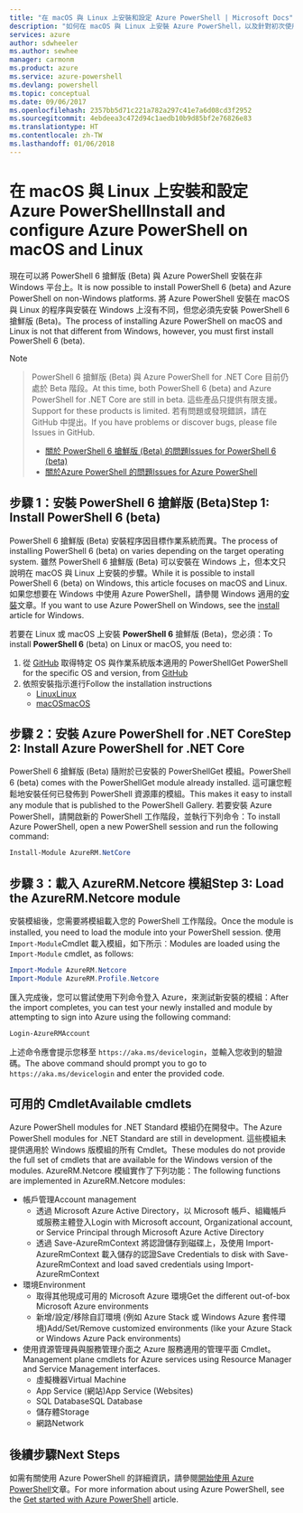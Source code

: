 ```yaml
---
title: "在 macOS 與 Linux 上安裝和設定 Azure PowerShell | Microsoft Docs"
description: "如何在 macOS 與 Linux 上安裝 Azure PowerShell，以及針對初次使用來進行設定。"
services: azure
author: sdwheeler
ms.author: sewhee
manager: carmonm
ms.product: azure
ms.service: azure-powershell
ms.devlang: powershell
ms.topic: conceptual
ms.date: 09/06/2017
ms.openlocfilehash: 2357bb5d71c221a782a297c41e7a6d08cd3f2952
ms.sourcegitcommit: 4ebdeea3c472d94c1aedb10b9d85bf2e76826e83
ms.translationtype: HT
ms.contentlocale: zh-TW
ms.lasthandoff: 01/06/2018
---
```

# <a name="install-and-configure-azure-powershell-on-macos-and-linux"></a><span data-ttu-id="a854e-103">在 macOS 與 Linux 上安裝和設定 Azure PowerShell</span><span class="sxs-lookup"><span data-stu-id="a854e-103">Install and configure Azure PowerShell on macOS and Linux</span></span>

<span data-ttu-id="a854e-104">現在可以將 PowerShell 6 搶鮮版 (Beta) 與 Azure PowerShell 安裝在非 Windows 平台上。</span><span class="sxs-lookup"><span data-stu-id="a854e-104">It is now possible to install PowerShell 6 (beta) and Azure PowerShell on non-Windows platforms.</span></span>
<span data-ttu-id="a854e-105">將 Azure PowerShell 安裝在 macOS 與 Linux 的程序與安裝在 Windows 上沒有不同，但您必須先安裝 PowerShell 6 搶鮮版 (Beta)。</span><span class="sxs-lookup"><span data-stu-id="a854e-105">The process of installing Azure PowerShell on macOS and Linux is not that different from Windows, however, you must first install PowerShell 6 (beta).</span></span>

> [!NOTE]

> <span data-ttu-id="a854e-106">PowerShell 6 搶鮮版 (Beta) 與 Azure PowerShell for .NET Core 目前仍處於 Beta 階段。</span><span class="sxs-lookup"><span data-stu-id="a854e-106">At this time, both PowerShell 6 (beta) and Azure PowerShell for .NET Core are still in beta.</span></span>
> <span data-ttu-id="a854e-107">這些產品只提供有限支援。</span><span class="sxs-lookup"><span data-stu-id="a854e-107">Support for these products is limited.</span></span> <span data-ttu-id="a854e-108">若有問題或發現錯誤，請在 GitHub 中提出。</span><span class="sxs-lookup"><span data-stu-id="a854e-108">If you have problems or discover bugs, please file Issues in GitHub.</span></span>
>
> * [<span data-ttu-id="a854e-109">關於 PowerShell 6 搶鮮版 (Beta) 的問題</span><span class="sxs-lookup"><span data-stu-id="a854e-109">Issues for PowerShell 6 (beta)</span></span>](https://github.com/PowerShell/PowerShell/issues)
> * [<span data-ttu-id="a854e-110">關於Azure PowerShell 的問題</span><span class="sxs-lookup"><span data-stu-id="a854e-110">Issues for Azure PowerShell</span></span>](https://github.com/azure/azure-docs-powershell/issues)

## <a name="step-1-install-powershell-6-beta"></a><span data-ttu-id="a854e-111">步驟 1：安裝 PowerShell 6 搶鮮版 (Beta)</span><span class="sxs-lookup"><span data-stu-id="a854e-111">Step 1: Install PowerShell 6 (beta)</span></span>

<span data-ttu-id="a854e-112">PowerShell 6 搶鮮版 (Beta) 安裝程序因目標作業系統而異。</span><span class="sxs-lookup"><span data-stu-id="a854e-112">The process of installing PowerShell 6 (beta) on varies depending on the target operating system.</span></span>
<span data-ttu-id="a854e-113">雖然 PowerShell 6 搶鮮版 (Beta) 可以安裝在 Windows 上，但本文只說明在 macOS 與 Linux 上安裝的步驟。</span><span class="sxs-lookup"><span data-stu-id="a854e-113">While it is possible to install PowerShell 6 (beta) on Windows, this article focuses on macOS and Linux.</span></span> <span data-ttu-id="a854e-114">如果您想要在 Windows 中使用 Azure PowerShell，請參閱 Windows 適用的[安裝](./install-azurerm-ps.md)文章。</span><span class="sxs-lookup"><span data-stu-id="a854e-114">If you want to use Azure PowerShell on Windows, see the [install](./install-azurerm-ps.md) article for Windows.</span></span>

<span data-ttu-id="a854e-115">若要在 Linux 或 macOS 上安裝 **PowerShell 6** 搶鮮版 (Beta)，您必須：</span><span class="sxs-lookup"><span data-stu-id="a854e-115">To install **PowerShell 6** (beta) on Linux or macOS, you need to:</span></span>

1. <span data-ttu-id="a854e-116">從 [GitHub](https://github.com/powershell/powershell#get-powershell) 取得特定 OS 與作業系統版本適用的 PowerShell</span><span class="sxs-lookup"><span data-stu-id="a854e-116">Get PowerShell for the specific OS and version, from [GitHub](https://github.com/powershell/powershell#get-powershell)</span></span>
2. <span data-ttu-id="a854e-117">依照安裝指示進行</span><span class="sxs-lookup"><span data-stu-id="a854e-117">Follow the installation instructions</span></span>
   - [<span data-ttu-id="a854e-118">Linux</span><span class="sxs-lookup"><span data-stu-id="a854e-118">Linux</span></span>](https://github.com/PowerShell/PowerShell/blob/master/docs/installation/linux.md)
   - [<span data-ttu-id="a854e-119">macOS</span><span class="sxs-lookup"><span data-stu-id="a854e-119">macOS</span></span>](https://github.com/PowerShell/PowerShell/blob/master/docs/installation/linux.md#macos-1012)

## <a name="step-2-install-azure-powershell-for-net-core"></a><span data-ttu-id="a854e-120">步驟 2：安裝 Azure PowerShell for .NET Core</span><span class="sxs-lookup"><span data-stu-id="a854e-120">Step 2: Install Azure PowerShell for .NET Core</span></span>

<span data-ttu-id="a854e-121">PowerShell 6 搶鮮版 (Beta) 隨附於已安裝的 PowerShellGet 模組。</span><span class="sxs-lookup"><span data-stu-id="a854e-121">PowerShell 6 (beta) comes with the PowerShellGet module already installed.</span></span> <span data-ttu-id="a854e-122">這可讓您輕鬆地安裝任何已發佈到 PowerShell 資源庫的模組。</span><span class="sxs-lookup"><span data-stu-id="a854e-122">This makes it easy to install any module that is published to the PowerShell Gallery.</span></span> <span data-ttu-id="a854e-123">若要安裝 Azure PowerShell，請開啟新的 PowerShell 工作階段，並執行下列命令：</span><span class="sxs-lookup"><span data-stu-id="a854e-123">To install Azure PowerShell, open a new PowerShell session and run the following command:</span></span>

```powershell
Install-Module AzureRM.NetCore
```

## <a name="step-3-load-the-azurermnetcore-module"></a><span data-ttu-id="a854e-124">步驟 3：載入 AzureRM.Netcore 模組</span><span class="sxs-lookup"><span data-stu-id="a854e-124">Step 3: Load the AzureRM.Netcore module</span></span>

<span data-ttu-id="a854e-125">安裝模組後，您需要將模組載入您的 PowerShell 工作階段。</span><span class="sxs-lookup"><span data-stu-id="a854e-125">Once the module is installed, you need to load the module into your PowerShell session.</span></span> <span data-ttu-id="a854e-126">使用 `Import-Module`Cmdlet 載入模組，如下所示︰</span><span class="sxs-lookup"><span data-stu-id="a854e-126">Modules are loaded using the `Import-Module` cmdlet, as follows:</span></span>

```powershell
Import-Module AzureRM.Netcore
Import-Module AzureRM.Profile.Netcore
```

<span data-ttu-id="a854e-127">匯入完成後，您可以嘗試使用下列命令登入 Azure，來測試新安裝的模組：</span><span class="sxs-lookup"><span data-stu-id="a854e-127">After the import completes, you can test your newly installed and module by attempting to sign into Azure using the following command:</span></span>

```powershell
Login-AzureRMAccount
```

<span data-ttu-id="a854e-128">上述命令應會提示您移至 `https://aka.ms/devicelogin`，並輸入您收到的驗證碼。</span><span class="sxs-lookup"><span data-stu-id="a854e-128">The above command should prompt you to go to `https://aka.ms/devicelogin` and enter the provided code.</span></span>

## <a name="available-cmdlets"></a><span data-ttu-id="a854e-129">可用的 Cmdlet</span><span class="sxs-lookup"><span data-stu-id="a854e-129">Available cmdlets</span></span>

<span data-ttu-id="a854e-130">Azure PowerShell modules for .NET Standard 模組仍在開發中。</span><span class="sxs-lookup"><span data-stu-id="a854e-130">The Azure PowerShell modules for .NET Standard are still in development.</span></span> <span data-ttu-id="a854e-131">這些模組未提供適用於 Windows 版模組的所有 Cmdlet。</span><span class="sxs-lookup"><span data-stu-id="a854e-131">These modules do not provide the full set of cmdlets that are available for the Windows version of the modules.</span></span> <span data-ttu-id="a854e-132">AzureRM.Netcore 模組實作了下列功能：</span><span class="sxs-lookup"><span data-stu-id="a854e-132">The following functions are implemented in AzureRM.Netcore modules:</span></span>

* <span data-ttu-id="a854e-133">帳戶管理</span><span class="sxs-lookup"><span data-stu-id="a854e-133">Account management</span></span>
  - <span data-ttu-id="a854e-134">透過 Microsoft Azure Active Directory，以 Microsoft 帳戶、組織帳戶或服務主體登入</span><span class="sxs-lookup"><span data-stu-id="a854e-134">Login with Microsoft account, Organizational account, or Service Principal through Microsoft Azure Active Directory</span></span>
  - <span data-ttu-id="a854e-135">透過 Save-AzureRmContext 將認證儲存到磁碟上，及使用 Import-AzureRmContext 載入儲存的認證</span><span class="sxs-lookup"><span data-stu-id="a854e-135">Save Credentials to disk with Save-AzureRmContext and load saved credentials using Import-AzureRmContext</span></span>
* <span data-ttu-id="a854e-136">環境</span><span class="sxs-lookup"><span data-stu-id="a854e-136">Environment</span></span>
  - <span data-ttu-id="a854e-137">取得其他現成可用的 Microsoft Azure 環境</span><span class="sxs-lookup"><span data-stu-id="a854e-137">Get the different out-of-box Microsoft Azure environments</span></span>
  - <span data-ttu-id="a854e-138">新增/設定/移除自訂環境 (例如 Azure Stack 或 Windows Azure 套件環境)</span><span class="sxs-lookup"><span data-stu-id="a854e-138">Add/Set/Remove customized environments (like your Azure Stack or Windows Azure Pack environments)</span></span>
* <span data-ttu-id="a854e-139">使用資源管理員與服務管理介面之 Azure 服務適用的管理平面 Cmdlet。</span><span class="sxs-lookup"><span data-stu-id="a854e-139">Management plane cmdlets for Azure services using Resource Manager and Service Management interfaces.</span></span>
  - <span data-ttu-id="a854e-140">虛擬機器</span><span class="sxs-lookup"><span data-stu-id="a854e-140">Virtual Machine</span></span>
  - <span data-ttu-id="a854e-141">App Service (網站)</span><span class="sxs-lookup"><span data-stu-id="a854e-141">App Service (Websites)</span></span>
  - <span data-ttu-id="a854e-142">SQL Database</span><span class="sxs-lookup"><span data-stu-id="a854e-142">SQL Database</span></span>
  - <span data-ttu-id="a854e-143">儲存體</span><span class="sxs-lookup"><span data-stu-id="a854e-143">Storage</span></span>
  - <span data-ttu-id="a854e-144">網路</span><span class="sxs-lookup"><span data-stu-id="a854e-144">Network</span></span>

## <a name="next-steps"></a><span data-ttu-id="a854e-145">後續步驟</span><span class="sxs-lookup"><span data-stu-id="a854e-145">Next Steps</span></span>

<span data-ttu-id="a854e-146">如需有關使用 Azure PowerShell 的詳細資訊，請參閱[開始使用 Azure PowerShell](get-started-azureps.md)文章。</span><span class="sxs-lookup"><span data-stu-id="a854e-146">For more information about using Azure PowerShell, see the [Get started with Azure PowerShell](get-started-azureps.md) article.</span></span>
